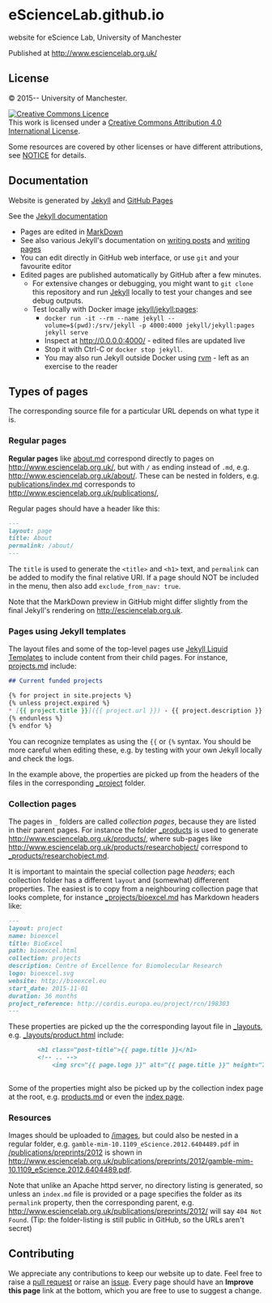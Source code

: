 # eScienceLab.github.io

website for eScience Lab, University of Manchester


Published at http://www.esciencelab.org.uk/

## License

&copy; 2015-- University of Manchester.

<a rel="license" href="http://creativecommons.org/licenses/by/4.0/"><img alt="Creative Commons Licence" style="border-width:0" src="https://i.creativecommons.org/l/by/4.0/88x31.png" /></a><br />This work is licensed under a <a rel="license" href="http://creativecommons.org/licenses/by/4.0/">Creative Commons Attribution 4.0 International License</a>.
</div>

Some resources are covered by other licenses or have different attributions, see [NOTICE](NOTICE) for details.

## Documentation

Website is generated by  [Jekyll](http://jekyllrb.com/d) and [GitHub Pages](https://pages.github.com/)

See the [Jekyll documentation](http://jekyllrb.com/docs/home/)

* Pages are edited in [MarkDown](https://daringfireball.net/projects/markdown/)
 * See also various Jekyll's documentation on [writing posts](http://jekyllrb.com/docs/posts/) and [writing pages](http://jekyllrb.com/docs/pages/)
* You can edit directly in GitHub web interface, or use `git` and your favourite editor
* Edited pages are published automatically by GitHub after a few minutes.
  * For extensive changes or debugging, you might want to `git clone` this repository and run [Jekyll](http://jekyllrb.com/) locally to test your changes and see debug outputs.
  * Test locally with Docker image [jekyll/jekyll:pages](https://hub.docker.com/r/jekyll/jekyll/):
    * `docker run -it --rm --name jekyll --volume=$(pwd):/srv/jekyll -p 4000:4000 jekyll/jekyll:pages jekyll serve`
    * Inspect at http://0.0.0.0:4000/ - edited files are updated live
    * Stop it with Ctrl-C or `docker stop jekyll`.
    * You may also run Jekyll outside Docker using [rvm](https://rvm.io/) - left as an exercise to the reader

## Types of pages

The corresponding source file for a particular URL depends on what type it is.

### Regular pages

**Regular pages** like [about.md](about.md) correspond directly to pages on http://www.esciencelab.org.uk/, but with `/` as ending instead of `.md`, e.g. http://www.esciencelab.org.uk/about/.  These can be nested in folders, e.g.
[publications/index.md](publications/index.md) corresponds to http://www.esciencelab.org.uk/publications/,

Regular pages should have a header like this:

```markdown
---
layout: page
title: About
permalink: /about/
---
```

The `title` is used to generate the `<title>` and `<h1>` text, and `permalink` can be added to modify the final relative URI. If a page should NOT be included in the menu, then also add `exclude_from_nav: true`. 

Note that the MarkDown preview in GitHub might differ slightly from the final Jekyll's rendering on http://esciencelab.org.uk.


### Pages using Jekyll templates

The layout files and some of the top-level pages use [Jekyll Liquid Templates](https://jekyllrb.com/docs/templates/) to include content from their child pages.  For instance, [projects.md](projects.md) include:

```markdown
## Current funded projects

{% for project in site.projects %}
{% unless project.expired %}
* [{{ project.title }}]({{ project.url }}) - {{ project.description }}
{% endunless %}
{% endfor %}
```

You can recognize templates as using the `{{` or `{%` syntax. You should be more careful when editing 
these, e.g. by testing with your own Jekyll locally and check the logs.

In the example above, the properties are picked up from the headers of the 
files in the corresponding [_project](_project) folder. 


### Collection pages

The pages in `_` folders are called *collection pages*, because they are listed in their parent pages. For instance the folder [_products](_products) is used to generate http://www.esciencelab.org.uk/products/, where sub-pages like http://www.esciencelab.org.uk/products/researchobject/ correspond to [_products/researchobject.md](_products/researchobject.md).

It is important to maintain the special collection page _headers_; each collection folder has a different `layout` and (somewhat) differerent properties. The easiest is to copy from a neighbouring collection page that looks complete, for instance  [_projects/bioexcel.md](_projects/bioexcel.md) has Markdown headers like:

```markdown
---
layout: project
name: bioexcel
title: BioExcel
path: bioexcel.html
collection: projects
description: Centre of Excellence for Biomolecular Research
logo: bioexcel.svg
website: http://bioexcel.eu
start_date: 2015-11-01
duration: 36 months
project_reference: http://cordis.europa.eu/project/rcn/198303
---
```

These properties are picked up the the corresponding layout file in [_layouts](_layouts), e.g. [_layouts/product.html](_layouts/product.html) include:

```markdown
        <h1 class="post-title">{{ page.title }}</h1>
        <!-- .. -->
            <img src="{{ page.logo }}" alt="{{ page.title }}" height="75" max-height="100">
        
```

Some of the properties might also be picked up by the collection index page at the root, e.g. [products.md](products.md) or even the [index page](index.md).


### Resources

Images should be uploaded to [/images](/images), but could also be nested in a regular folder, e.g.
`gamble-mim-10.1109_eScience.2012.6404489.pdf` in [/publications/preprints/2012](/publications/preprints/2012) is shown in http://www.esciencelab.org.uk/publications/preprints/2012/gamble-mim-10.1109_eScience.2012.6404489.pdf. 

Note that unlike an Apache httpd server, no directory listing is generated, so unless an `index.md` file is provided or a page specifies the folder as its `permalink` property, then the corresponding parent, e.g. http://www.esciencelab.org.uk/publications/preprints/2012/ will say `404 Not Found`.  (Tip: the folder-listing is still public in GitHub, so the URLs aren't secret)


## Contributing

We appreciate any contributions to keep our website up to date. Feel free to 
raise a [pull request](https://github.com/eScienceLab/eScienceLab.github.io/pulls)
or raise an [issue](https://github.com/eScienceLab/eScienceLab.github.io/issues).
Every page should have an **Improve this page** link at the bottom, which you are free to use
to suggest a change.

